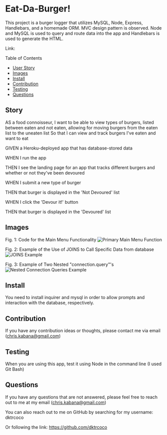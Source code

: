 # Eat-Da-Burger!

This project is a burger logger that utilizes MySQL, Node, Express, Handlebars, and a homemade ORM. MVC design pattern is observed. Node and MySQL is used to query and route data into the app and Handlebars  is used to generate the HTML.

Link:

Table of Contents
* [User Story](#story)
* [Images](#images)
* [Install](#install)
* [Contribution](#contribution)
* [Testing](#testing)
* [Questions](#questions)

## Story

AS a food connoisseur, I want to be able to view types of burgers, listed between eaten and not eaten, allowing for moving burgers from the eaten list to the uneaten list 
So that I can view and track burgers I've eaten and want to eat

GIVEN a Heroku-deployed app that has database-stored data

WHEN I run the app

THEN I see the landing page for an app that tracks different burgers and whether or not they've been devoured

WHEN I submit a new type of burger

THEN that burger is displayed in the 'Not Devoured' list

WHEN I click the 'Devour it!' button

THEN that burger is displayed in the 'Devoured' list



## Images

Fig. 1: Code for the Main Menu Functionality
![Primary Main Menu Function](/Primary.PNG)

Fig. 2: Example of the Use of JOINS to Call Specific Data from database
![JOINS Example](/ViewAll.PNG)

Fig. 3: Example of Two Nested "connection.query"'s
![Nested Connection Queries Example](/NestedConnectionQueries.PNG)

## Install

You need to install inquirer and mysql in order to allow prompts and interaction with the database, respectively.

## Contribution

If you have any contribution ideas or thoughts, please contact me via email (chris.kabana@gmail.com)

## Testing

When you are using this app, test it using Node in the command line (I used Git Bash)

## Questions

If you have any questions that are not answered, please feel free to reach out to me at my email (chris.kabana@gmail.com)

You can also reach out to me on GitHub by searching for my username: dktrcoco

Or following the link: https://github.com/dktrcoco
